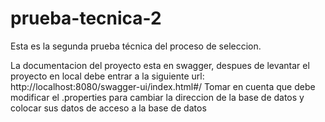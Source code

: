 # prueba-tecnica-2
Esta es la segunda prueba técnica del proceso de seleccion.

La documentacion del proyecto esta en swagger, despues de levantar el proyecto en local debe entrar a la siguiente url: http://localhost:8080/swagger-ui/index.html#/
Tomar en cuenta que debe modificar el .properties para cambiar la direccion de la base de datos y colocar sus datos de acceso a la base de datos
